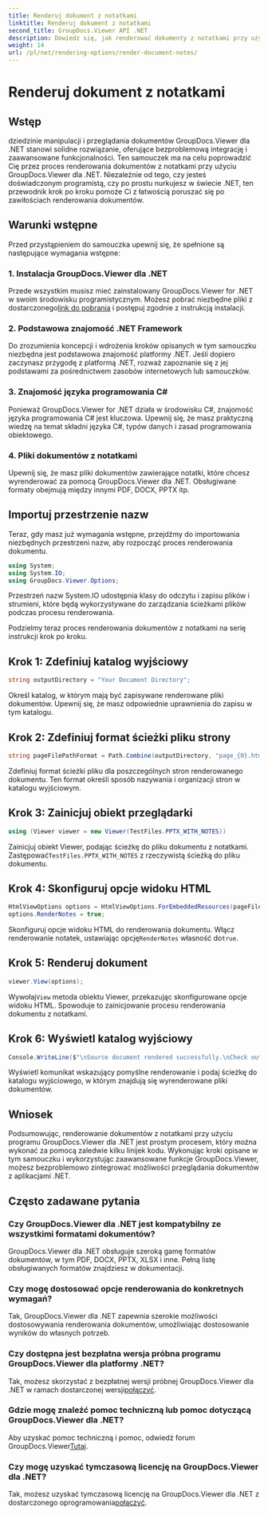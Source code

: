 ```yaml
---
title: Renderuj dokument z notatkami
linktitle: Renderuj dokument z notatkami
second_title: GroupDocs.Viewer API .NET
description: Dowiedz się, jak renderować dokumenty z notatkami przy użyciu programu GroupDocs.Viewer dla platformy .NET. Samouczek krok po kroku umożliwiający bezproblemową integrację z aplikacjami .NET.
weight: 14
url: /pl/net/rendering-options/render-document-notes/
---
```


# Renderuj dokument z notatkami

## Wstęp
dziedzinie manipulacji i przeglądania dokumentów GroupDocs.Viewer dla .NET stanowi solidne rozwiązanie, oferujące bezproblemową integrację i zaawansowane funkcjonalności. Ten samouczek ma na celu poprowadzić Cię przez proces renderowania dokumentów z notatkami przy użyciu GroupDocs.Viewer dla .NET. Niezależnie od tego, czy jesteś doświadczonym programistą, czy po prostu nurkujesz w świecie .NET, ten przewodnik krok po kroku pomoże Ci z łatwością poruszać się po zawiłościach renderowania dokumentów.
## Warunki wstępne
Przed przystąpieniem do samouczka upewnij się, że spełnione są następujące wymagania wstępne:
### 1. Instalacja GroupDocs.Viewer dla .NET
 Przede wszystkim musisz mieć zainstalowany GroupDocs.Viewer for .NET w swoim środowisku programistycznym. Możesz pobrać niezbędne pliki z dostarczonego[link do pobrania](https://releases.groupdocs.com/viewer/net/) i postępuj zgodnie z instrukcją instalacji.
### 2. Podstawowa znajomość .NET Framework
Do zrozumienia koncepcji i wdrożenia kroków opisanych w tym samouczku niezbędna jest podstawowa znajomość platformy .NET. Jeśli dopiero zaczynasz przygodę z platformą .NET, rozważ zapoznanie się z jej podstawami za pośrednictwem zasobów internetowych lub samouczków.
### 3. Znajomość języka programowania C#
Ponieważ GroupDocs.Viewer for .NET działa w środowisku C#, znajomość języka programowania C# jest kluczowa. Upewnij się, że masz praktyczną wiedzę na temat składni języka C#, typów danych i zasad programowania obiektowego.
### 4. Pliki dokumentów z notatkami
Upewnij się, że masz pliki dokumentów zawierające notatki, które chcesz wyrenderować za pomocą GroupDocs.Viewer dla .NET. Obsługiwane formaty obejmują między innymi PDF, DOCX, PPTX itp.

## Importuj przestrzenie nazw
Teraz, gdy masz już wymagania wstępne, przejdźmy do importowania niezbędnych przestrzeni nazw, aby rozpocząć proces renderowania dokumentu.

```csharp
using System;
using System.IO;
using GroupDocs.Viewer.Options;
```
Przestrzeń nazw System.IO udostępnia klasy do odczytu i zapisu plików i strumieni, które będą wykorzystywane do zarządzania ścieżkami plików podczas procesu renderowania.

Podzielmy teraz proces renderowania dokumentów z notatkami na serię instrukcji krok po kroku.
## Krok 1: Zdefiniuj katalog wyjściowy
```csharp
string outputDirectory = "Your Document Directory";
```
Określ katalog, w którym mają być zapisywane renderowane pliki dokumentów. Upewnij się, że masz odpowiednie uprawnienia do zapisu w tym katalogu.
## Krok 2: Zdefiniuj format ścieżki pliku strony
```csharp
string pageFilePathFormat = Path.Combine(outputDirectory, "page_{0}.html");
```
Zdefiniuj format ścieżki pliku dla poszczególnych stron renderowanego dokumentu. Ten format określi sposób nazywania i organizacji stron w katalogu wyjściowym.
## Krok 3: Zainicjuj obiekt przeglądarki
```csharp
using (Viewer viewer = new Viewer(TestFiles.PPTX_WITH_NOTES))
```
 Zainicjuj obiekt Viewer, podając ścieżkę do pliku dokumentu z notatkami. Zastępować`TestFiles.PPTX_WITH_NOTES` z rzeczywistą ścieżką do pliku dokumentu.
## Krok 4: Skonfiguruj opcje widoku HTML
```csharp
HtmlViewOptions options = HtmlViewOptions.ForEmbeddedResources(pageFilePathFormat);
options.RenderNotes = true;
```
 Skonfiguruj opcje widoku HTML do renderowania dokumentu. Włącz renderowanie notatek, ustawiając opcję`RenderNotes` własność do`true`.
## Krok 5: Renderuj dokument
```csharp
viewer.View(options);
```
 Wywołaj`View` metoda obiektu Viewer, przekazując skonfigurowane opcje widoku HTML. Spowoduje to zainicjowanie procesu renderowania dokumentu z notatkami.
## Krok 6: Wyświetl katalog wyjściowy
```csharp
Console.WriteLine($"\nSource document rendered successfully.\nCheck output in {outputDirectory}.");
```
Wyświetl komunikat wskazujący pomyślne renderowanie i podaj ścieżkę do katalogu wyjściowego, w którym znajdują się wyrenderowane pliki dokumentów.

## Wniosek
Podsumowując, renderowanie dokumentów z notatkami przy użyciu programu GroupDocs.Viewer dla .NET jest prostym procesem, który można wykonać za pomocą zaledwie kilku linijek kodu. Wykonując kroki opisane w tym samouczku i wykorzystując zaawansowane funkcje GroupDocs.Viewer, możesz bezproblemowo zintegrować możliwości przeglądania dokumentów z aplikacjami .NET.
## Często zadawane pytania
### Czy GroupDocs.Viewer dla .NET jest kompatybilny ze wszystkimi formatami dokumentów?
GroupDocs.Viewer dla .NET obsługuje szeroką gamę formatów dokumentów, w tym PDF, DOCX, PPTX, XLSX i inne. Pełną listę obsługiwanych formatów znajdziesz w dokumentacji.
### Czy mogę dostosować opcje renderowania do konkretnych wymagań?
Tak, GroupDocs.Viewer dla .NET zapewnia szerokie możliwości dostosowywania renderowania dokumentów, umożliwiając dostosowanie wyników do własnych potrzeb.
### Czy dostępna jest bezpłatna wersja próbna programu GroupDocs.Viewer dla platformy .NET?
 Tak, możesz skorzystać z bezpłatnej wersji próbnej GroupDocs.Viewer dla .NET w ramach dostarczonej wersji[połączyć](https://releases.groupdocs.com/).
### Gdzie mogę znaleźć pomoc techniczną lub pomoc dotyczącą GroupDocs.Viewer dla .NET?
 Aby uzyskać pomoc techniczną i pomoc, odwiedź forum GroupDocs.Viewer[Tutaj](https://forum.groupdocs.com/c/viewer/9).
### Czy mogę uzyskać tymczasową licencję na GroupDocs.Viewer dla .NET?
 Tak, możesz uzyskać tymczasową licencję na GroupDocs.Viewer dla .NET z dostarczonego oprogramowania[połączyć](https://purchase.groupdocs.com/temporary-license/).
